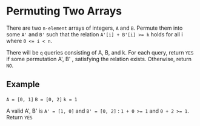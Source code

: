 # Permuting Two Arrays

There are two `n-element` arrays of integers, `A` and `B`. Permute them into some `A'` and `B'` such
that the relation `A'[i] + B'[i] >= k` holds for all i where `0 <= i < n`.

There will be `q` queries consisting of A, B, and k. For each query, return `YES` if some
permutation A', B' , satisfying the relation exists. Otherwise, return `NO`.

## Example

`A = [0, 1]` `B = [0, 2]` `k = 1`

A valid A', B' is `A' = [1, 0]` and `B' = [0, 2]` : `1 + 0 >= 1` and `0 + 2 >= 1`. Return `YES`

